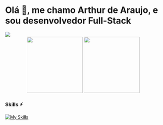 # Olá 🤙, me chamo Arthur de Araujo, e sou desenvolvedor Full-Stack

<img src="https://i.imgur.com/gWChH1r.png">

<div align="center">
<img height="180em" src="https://github-readme-stats.vercel.app/api?username=ArthurDeAraujoNeves3&show_icons=true&bg_color=0D1117&border_radius=4.5&border_color=30363D&title_color=267cf7&text_color=FFFFFF&icon_color=F78166&theme=transparent">
<img height="180em" src="https://github-readme-stats.vercel.app/api/top-langs/?username=ArthurDeAraujoNeves3&layout=compact&show_icons=true&bg_color=0D1117&border_radius=4.5&border_color=30363D&title_color=267cf7&text_color=FFFFFF&theme=transparent">
</div>

### Skills ⚡️
[![My Skills](https://skillicons.dev/icons?i=laravel,php,js,ts,react,firebase,tailwind)](https://skillicons.dev)
